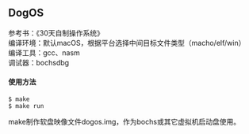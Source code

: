 ## DogOS
参考书：《30天自制操作系统》    
编译环境：默认macOS，根据平台选择中间目标文件类型（macho/elf/win）    
编译工具：gcc、nasm    
调试器：bochsdbg    

#### 使用方法

```
$ make
$ make run
```
make制作软盘映像文件dogos.img，作为bochs或其它虚拟机启动盘使用。


